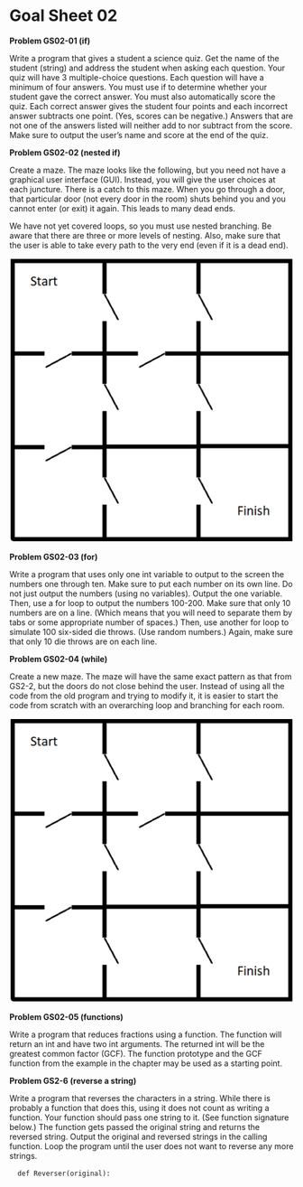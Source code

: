 # Goal Sheet 02

**Problem GS02-01 (if)**

Write a program that gives a student a science quiz.  Get the name of the student (string) and address the student when asking each question.  Your quiz will have 3 multiple-choice questions.  Each question will have a minimum of four answers.  You must use if to determine whether your student gave the correct answer.  You must also automatically score the quiz.  Each correct answer gives the student four points and each incorrect answer subtracts one point.  (Yes, scores can be negative.)  Answers that are not one of the answers listed will neither add to nor subtract from the score.  Make sure to output the user’s name and score at the end of the quiz.

**Problem GS02-02 (nested if)**

Create a maze.  The maze looks like the following, but you need not have a graphical user interface (GUI).  Instead, you will give the user choices at each juncture.  There is a catch to this maze.  When you go through a door, that particular door (not every door in the room) shuts behind you and you cannot enter (or exit) it again.  This leads to many dead ends.

We have not yet covered loops, so you must use nested branching.  Be aware that there are three or more levels of nesting.  Also, make sure that the user is able to take every path to the very end (even if it is a dead end).

![picture](https://github.com/MichaelTMiyoshi/PythonWithMiyoshi/blob/main/images/CPPMaze.png)

**Problem GS02-03 (for)**

Write a program that uses only one int variable to output to the screen the numbers one through ten.  Make sure to put each number on its own line.  Do not just output the numbers (using no variables).  Output the one variable.  Then, use a for loop to output the numbers 100-200.  Make sure that only 10 numbers are on a line.  (Which means that you will need to separate them by tabs or some appropriate number of spaces.)  Then, use another for loop to simulate 100 six-sided die throws.  (Use random numbers.)  Again, make sure that only 10 die throws are on each line.

**Problem GS02-04 (while)**

Create a new maze.  The maze will have the same exact pattern as that from GS2-2, but the doors do not close behind the user.  Instead of using all the code from the old program and trying to modify it, it is easier to start the code from scratch with an overarching loop and branching for each room.

![picture](https://github.com/MichaelTMiyoshi/PythonWithMiyoshi/blob/main/images/CPPMaze.png)

**Problem GS02-05 (functions)**

Write a program that reduces fractions using a function.  The function will return an int and have two int arguments.  The returned int will be the greatest common factor (GCF).  The function prototype and the GCF function from the example in the chapter may be used as a starting point.

**Problem GS2-6 (reverse a string)**

Write a program that reverses the characters in a string.  While there is probably a function that does this, using it does not count as writing a function.  Your function should pass one string to it.  (See function signature below.)  The function gets passed the original string and returns the reversed string.  Output the original and reversed strings in the calling function.  Loop the program until the user does not want to reverse any more strings.

```
  def Reverser(original):
 ```
